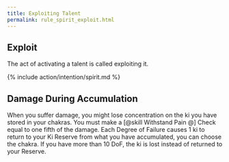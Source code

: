 ```yaml
---
title: Exploiting Talent
permalink: rule_spirit_exploit.html
---
```


## Exploit
The act of activating a talent is called exploiting it.

{% include action/intention/spirit.md %}

## Damage During Accumulation
When you suffer damage, you might lose concentration on the ki you have stored in your chakras. You must make a [@skill Withstand Pain @] Check equal to one fifth of the damage. Each Degree of Failure causes 1 ki to return to your Ki Reserve from what you have accumulated, you can choose the chakra. If you have more than 10 DoF, the ki is lost instead of returned to your Reserve. 
